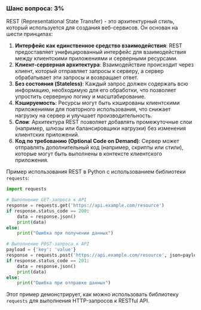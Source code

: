 ### Шанс вопроса: 3%

REST (Representational State Transfer) - это архитектурный стиль, который используется для создания веб-сервисов. Он основан на шести принципах: 

1. **Интерфейс как единственное средство взаимодействия**: REST предоставляет унифицированный интерфейс для взаимодействия между клиентскими приложениями и серверными ресурсами.
2. **Клиент-серверная архитектура**: Взаимодействие происходит через клиент, который отправляет запросы к серверу, а сервер обрабатывает эти запросы и возвращает ответ.
3. **Без состояния (Stateless)**: Каждый запрос должен содержать всю информацию, необходимую для его обработки, что позволяет упростить серверную логику и масштабирование.
4. **Кэшируемость**: Ресурсы могут быть кэшированы клиентскими приложениями для повторного использования, что снижает нагрузку на сервер и улучшает производительность.
5. **Слои**: Архитектура REST позволяет добавлять промежуточные слои (например, шлюзы или балансировщики нагрузки) без изменения клиентских приложений.
6. **Код по требованию (Optional Code on Demand)**: Сервер может отправлять дополнительный код (например, скрипты или стили), которые могут быть выполнены в контексте клиентского приложения.

Пример использования REST в Python с использованием библиотеки `requests`:

```python
import requests

# Выполнение GET-запроса к API
response = requests.get('https://api.example.com/resource')
if response.status_code == 200:
    data = response.json()
    print(data)
else:
    print("Ошибка при получении данных")

# Выполнение POST-запроса к API
payload = {'key': 'value'}
response = requests.post('https://api.example.com/resource', json=payload)
if response.status_code == 201:
    data = response.json()
    print(data)
else:
    print("Ошибка при отправке данных")
```

Этот пример демонстрирует, как можно использовать библиотеку `requests` для выполнения HTTP-запросов к RESTful API.
